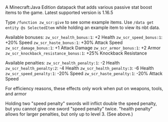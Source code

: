 A Minecraft:Java Edition datapack that adds various passive stat boost items to the game. Latest supported version is 1.16.5

Type `/function zw_scr:give` to see some example items.
Use `/data get entity @s SelectedItem` while holding an example item to view its nbt data.

Available bonuses:
`zw_scr_health_bonus:1`: +2 Health
`zw_scr_speed_bonus:1`: +20% Speed
`zw_scr_haste_bonus:1`: +30% Attack Speed
`zw_scr_damage_bonus:1`: +1 Attack Damage
`zw_scr_armor_bonus:1`: +2 Armor
`zw_scr_knockback_resistance_bonus:1`: +25% Knockback Resistance

Available penalties:
`zw_scr_health_penalty:1`: -2 Health
`zw_scr_health_penalty:2`: -4 Health
`zw_scr_health_penalty:3`: -6 Health
`zw_scr_speed_penalty:1`: -20% Speed
`zw_scr_haste_penalty:1`: -20% Attack Speed

For efficiency reasons, these effects only work when put on weapons, tools, and armor

Holding two "speed penalty" swords will inflict double the speed penalty, but you cannot give one sword "speed penalty" twice. "health penalty" allows for larger penalties, but only up to level 3. (See above.)
